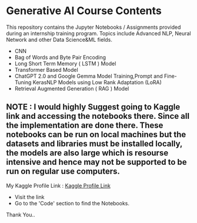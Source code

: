 # Generative AI Course Contents
 This repository contains the Jupyter Notebooks / Assignments provided during an internship training program. Topics include Advanced NLP, Neural Network and other Data Science&ML fields. 
 - CNN
 - Bag of Words and Byte Pair Encoding
 - Long Short Term Memory ( LSTM ) Model
 - Transformer Based Model
 - ChatGPT 2.0 and Google Gemma Model Training,Prompt and Fine-Tuning KerasNLP Models using Low Rank Adaptation (LoRA)
 - Retrieval Augmented Generation ( RAG ) Model

## NOTE : I would highly Suggest going to Kaggle link and accessing the notebooks there. Since all the implementation are done there. These notebooks can be run on local machines but the datasets and libraries must be installed locally, the models are also large which is resourse intensive and hence may not be supported to be run on regular use computers.

My Kaggle Profile Link : [Kaggle Profile Link](https://www.kaggle.com/bishnutosh)

- Visit the link
- Go to the 'Code' section to find the Notebooks.

Thank You..
